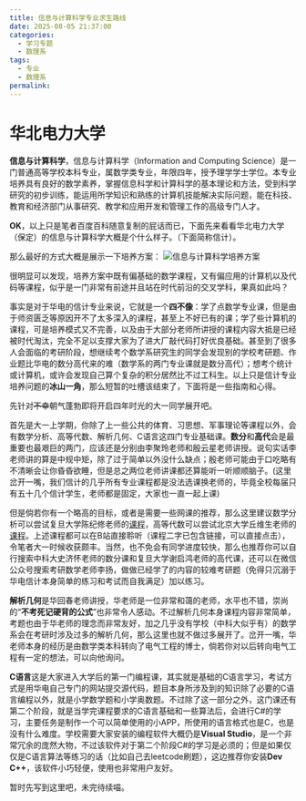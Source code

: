 ```yaml
---
title: 信息与计算科学专业求生路线
date: 2025-08-05 21:37:00
categories:
  - 学习专题
  - 数理系
tags:
  - 专业
  - 数理系
permalink: 
---
```

# 华北电力大学
**信息与计算科学**，信息与计算科学（Information and Computing Science）是一门普通高等学校本科专业，属数学类专业，年限四年，授予理学学士学位。本专业培养具有良好的数学素养，掌握信息科学和计算科学的基本理论和方法，受到科学研究的初步训练，能运用所学知识和熟练的计算机技能解决实际问题，能在科技、教育和经济部门从事研究、教学和应用开发和管理工作的高级专门人才。

**OK**，以上只是笔者百度百科随意复制的屁话而已，下面先来看看华北电力大学（保定）的信息与计算科学大概是个什么样子。（下面简称信计）。

那么最好的方式大概是展示一下培养方案：
![信息与计算科学培养方案](/img/01/信息与计算科学培养方案.jpg)

很明显可以发现，培养方案中既有偏基础的数学课程，又有偏应用的计算机以及代码等课程，似乎是一门非常有前途并且站在时代前沿的交叉学科，果真如此吗？

事实是对于华电的信计专业来说，它就是一个**四不像**：学了点数学专业课，但是由于师资匮乏等原因开不了太多深入的课程，甚至上不好已有的课；学了些计算机的课程，可是培养模式又不完善，以及由于大部分老师所讲授的课程内容大抵是已经被时代淘汰，完全不足以支撑大家为了进大厂敲代码打好优良基础。甚至到了很多人会面临的考研阶段，想继续考个数学系研究生的同学会发现别的学校考研题、作业题比华电的数分高代来的难（数学系的两门专业课就是数分高代）；想考个统计或计算机，或许会发现自己算个复杂的积分居然比不过工科生。以上只是信计专业培养问题的**冰山一角**，那么短暂的吐槽该结束了，下面将是一些指南和心得。

先针对~~不幸~~朝气蓬勃即将开启四年时光的大一同学展开吧。

首先是大一上学期，你除了上一些公共的体育、习思想、军事理论等课程以外，会有数学分析、高等代数、解析几何、C语言这四门专业基础课。**数分**和**高代**会是最重要也最艰巨的两门，应该还是分别由李聚玲老师和殷云星老师讲授。说句实话李老师讲的算是中规中矩，除了过于简单以外没什么缺点；殷老师可能由于口吃略有不清晰会让你昏昏欲睡，但是总之两位老师讲课都还算能听一听顺顺脑子。(这里岔开一嘴，我们信计的几乎所有专业课程都是没法选课换老师的，毕竟全校每届只有五十几个信计学生，老师都是固定，大家也一直一起上课)

但是倘若你有一个略高的目标，或者是需要一些网课的推荐，那么这里建议数学分析可以尝试复旦大学陈纪修老师的[课程](https://www.bilibili.com/video/BV15v411g7VP/?spm_id_from=333.337.search-card.all.click&vd_source=71834146f0053e116148e8e8316ed179)，高等代数可以尝试北京大学丘维生老师的[课程](https://www.bilibili.com/video/BV1jR4y1M78W/?spm_id_from=333.337.search-card.all.click&vd_source=71834146f0053e116148e8e8316ed179)。上述课程都可以在B站直接聆听（课程二字已包含链接，可以直接点击），令笔者大一时候收获颇丰。当然，也不免会有同学进度较快，那么也推荐你可以自行搜索中科大史济怀老师的数分课和复旦大学谢启鸿老师的高代课，还可以在微信公众号搜索考研数学老师李扬，做做已经学了的内容的较难考研题（免得只沉溺于华电信计本身简单的练习和考试而自我满足）加以练习。

**解析几何**是华回春老师讲授，华老师是一位非常和蔼的老师，水平也不错，崇尚的“**不考死记硬背的公式**”也非常令人感动。不过解析几何本身课程内容非常简单，考题也由于华老师的理念而非常友好，加之几乎没有学校（中科大似乎有）的数学系会在考研时涉及过多的解析几何，那么这里也就不做过多展开了。岔开一嘴，华老师本身的经历是由数学类本科转向了电气工程的博士，倘若你对以后转向电气工程有一定的想法，可以向他询问。

**C语言**这是大家进入大学后的第一门编程课，其实就是基础的C语言学习，考试方式是用华电自己专门的网站提交源代码，题目本身所涉及到的知识除了必要的C语言编程以外，就是小学数学题和小学奥数题。不过除了这一部分之外，这门课还有第二个阶段，就是当学完课程要求的C语言基础和一些算法后，会进行C#的学习，主要任务是制作一个可以简单使用的小APP，所使用的语言格式也是C，也是没有什么难度。学校需要大家安装的编程软件大概仍是**Visual Studio**，是一个非常冗余的庞然大物，不过该软件对于第二个阶段C#的学习是必须的；但是如果仅仅是C语言算法等练习的话（比如自己去leetcode刷题），这边推荐你安装**Dev C++**，该软件小巧轻便，使用也非常用户友好。

暂时先写到这里吧，未完待续喵。
